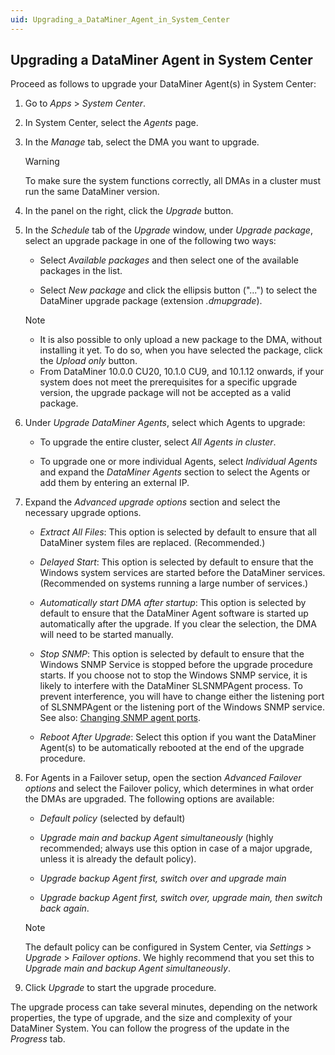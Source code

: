 ```yaml
---
uid: Upgrading_a_DataMiner_Agent_in_System_Center
---
```


## Upgrading a DataMiner Agent in System Center

Proceed as follows to upgrade your DataMiner Agent(s) in System Center:

1. Go to *Apps* > *System Center*.

2. In System Center, select the *Agents* page.

3. In the *Manage* tab, select the DMA you want to upgrade.

    > [!WARNING]
    > To make sure the system functions correctly, all DMAs in a cluster must run the same DataMiner version.

4. In the panel on the right, click the *Upgrade* button.

5. In the *Schedule* tab of the *Upgrade* window, under *Upgrade package*, select an upgrade package in one of the following two ways:

    - Select *Available packages* and then select one of the available packages in the list.

    - Select *New package* and click the ellipsis button ("...") to select the DataMiner upgrade package (extension *.dmupgrade*).

    > [!NOTE]
    > - It is also possible to only upload a new package to the DMA, without installing it yet. To do so, when you have selected the package, click the *Upload only* button.
    > - From DataMiner 10.0.0 CU20, 10.1.0 CU9, and 10.1.12 onwards, if your system does not meet the prerequisites for a specific upgrade version, the upgrade package will not be accepted as a valid package.

6. Under *Upgrade DataMiner Agents*, select which Agents to upgrade:

    - To upgrade the entire cluster, select *All Agents in cluster*.

    - To upgrade one or more individual Agents, select *Individual Agents* and expand the *DataMiner Agents* section to select the Agents or add them by entering an external IP.

7. Expand the *Advanced upgrade options* section and select the necessary upgrade options.

   - *Extract All Files*: This option is selected by default to ensure that all DataMiner system files are replaced. (Recommended.)

   - *Delayed Start*: This option is selected by default to ensure that the Windows system services are started before the DataMiner services. (Recommended on systems running a large number of services.)

   - *Automatically start DMA after startup*: This option is selected by default to ensure that the DataMiner Agent software is started up automatically after the upgrade. If you clear the selection, the DMA will need to be started manually. 

   - *Stop SNMP*: This option is selected by default to ensure that the Windows SNMP Service is stopped before the upgrade procedure starts. If you choose not to stop the Windows SNMP service, it is likely to interfere with the DataMiner SLSNMPAgent process. To prevent interference, you will have to change either the listening port of SLSNMPAgent or the listening port of the Windows SNMP service. See also: [Changing SNMP agent ports](../SNMP/Changing_SNMP_agent_ports.md).

   - *Reboot After Upgrade*: Select this option if you want the DataMiner Agent(s) to be automatically rebooted at the end of the upgrade procedure.

8. For Agents in a Failover setup, open the section *Advanced Failover options* and select the Failover policy, which determines in what order the DMAs are upgraded. The following options are available:

    - *Default policy* (selected by default)

    - *Upgrade main and backup Agent simultaneously* (highly recommended; always use this option in case of a major upgrade, unless it is already the default policy).

    - *Upgrade backup Agent first, switch over and upgrade main*

    - *Upgrade backup Agent first, switch over, upgrade main, then switch back again*.

    > [!NOTE]
    > The default policy can be configured in System Center, via *Settings* > *Upgrade* > *Failover options*. We highly recommend that you set this to *Upgrade main and backup Agent simultaneously*.

9. Click *Upgrade* to start the upgrade procedure.

The upgrade process can take several minutes, depending on the network properties, the type of upgrade, and the size and complexity of your DataMiner System. You can follow the progress of the update in the *Progress* tab.

